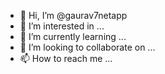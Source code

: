 - 👋 Hi, I’m @gaurav7netapp
- 👀 I’m interested in ...
- 🌱 I’m currently learning ...
- 💞️ I’m looking to collaborate on ...
- 📫 How to reach me ...

<!---
gaurav7netapp/gaurav7netapp is a ✨ special ✨ repository because its `README.md` (this file) appears on your GitHub profile.
You can click the Preview link to take a look at your changes.
--->
